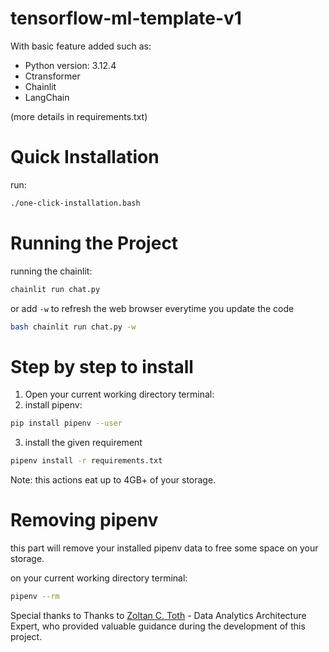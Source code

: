 # tensorflow-ml-template-v1

With basic feature added such as:

- Python version: 3.12.4
- Ctransformer
- Chainlit
- LangChain

(more details in requirements.txt)

# Quick Installation

run:

```bash
./one-click-installation.bash
```

# Running the Project

running the chainlit:

```bash
chainlit run chat.py
```

or add `-w` to refresh the web browser everytime you update the code

```bash
bash chainlit run chat.py -w
```

# Step by step to install

1. Open your current working directory terminal:
2. install pipenv:

```bash
pip install pipenv --user
```

3. install the given requirement

```bash
pipenv install -r requirements.txt
```

Note: this actions eat up to 4GB+ of your storage.

# Removing pipenv

this part will remove your installed pipenv data to free some space on your storage.

on your current working directory terminal:

```bash
pipenv --rm
```

Special thanks to Thanks to [Zoltan C. Toth](https://linkedin.com/in/zoltanctoth) - Data Analytics Architecture Expert, who provided valuable guidance during the development of this project.
